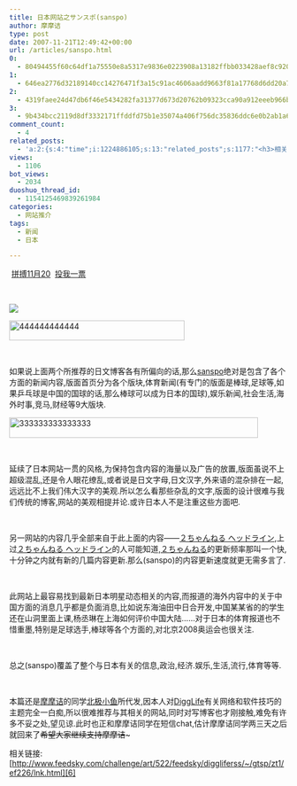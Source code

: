 ```yaml
---
title: 日本网站之サンスポ(sanspo)
author: 摩摩诘
type: post
date: 2007-11-21T12:49:42+00:00
url: /articles/sanspo.html
0:
  - 80494455f60c64df1a75550e8a5317e9836e0223908a13182ffbb033428aef8c920379668d5318acee1c6db191752165
1:
  - 646ea2776d32189140cc14276471f3a15c91ac4606aadd9663f81a17768d6dd20a734a94c69f5fcdd69012cc2530ed03
2:
  - 4319faee24d47db6f46e5434282fa31377d673d20762b09323cca90a912eeeb966b37365d2662a82b91d95ac24373045
3:
  - 9b434bcc2119d8df3332171ffddfd75b1e35074a406f756dc35836ddc6e0b2ab1a6dff1551b3fb4a34de44a370d09b79
comment_count:
  - 4
related_posts:
  - 'a:2:{s:4:"time";i:1224886105;s:13:"related_posts";s:1177:"<h3>相关日志</h3><ul class="related_post"><li><a href="http://www.digglife.cn/articles/funny-coincidence-japan.html" title="照片中有趣的巧合之日本篇">照片中有趣的巧合之日本篇</a></li><li><a href="http://www.digglife.cn/articles/mobile-firefox-user-interface.html" title="手机版Firefox用户界面预览">手机版Firefox用户界面预览</a></li><li><a href="http://www.digglife.cn/articles/horikitamaki.html" title="堀北真希出演「雷顿教授与恶魔之箱」配音">堀北真希出演「雷顿教授与恶魔之箱」配音</a></li><li><a href="http://www.digglife.cn/articles/blogbrilliant-dream.html" title="据传世界第一博客">据传世界第一博客</a></li><li><a href="http://www.digglife.cn/articles/carton.html" title="疼痛新闻:痛いニュース">疼痛新闻:痛いニュース</a></li><li><a href="http://www.digglife.cn/articles/japans-gigazine.html" title="日本的煎蛋&#8211;Gigazine">日本的煎蛋&#8211;Gigazine</a></li><li><a href="http://www.digglife.cn/articles/firstlook-of-firefox3s-download-management.html" title="Firefox 3新下载管理器初探">Firefox 3新下载管理器初探</a></li></ul>";}'
views:
  - 1106
bot_views:
  - 2034
duoshuo_thread_id:
  - 1154125469839261984
categories:
  - 网站推介
tags:
  - 新闻
  - 日本

---
```

&#160;<a href="http://www.feedsky.com/challenge/user.html?u=49ecb67b" target="_blank">拼搏11月20</a>&#160; <a title="投我一票" href="http://www.feedsky.com/challenge/user.html?u=49ecb67b" target="_blank">投我一票</a>

&#160;

 ![][1]

<a href="https://www.digglife.net/wp-content/uploads/3/379/2007/11/444444444444.jpg" target="_blank"><img height="36" alt="444444444444" src="http://digglife.qiniudn.com/wp-content/uploads/3/379/2007/11/444444444444-thumb.jpg" width="317" border="0" /></a> 

&#160;

如果说上面两个所推荐的日文博客各有所偏向的话,那么<a href="http://www.sanspo.com/" target="_blank">sanspo</a>绝对是包含了各个方面的新闻内容,版面首页分为各个版块,体育新闻(有专门的版面是棒球,足球等,如果乒乓球是中国的国球的话,那么棒球可以成为日本的国球),娱乐新闻,社会生活,海外时事,竞马,财经等9大版块.

<a href="https://www.digglife.net/wp-content/uploads/3/379/2007/11/333333333333333.jpg" target="_blank"><img height="37" alt="333333333333333" src="http://digglife.qiniudn.com/wp-content/uploads/3/379/2007/11/333333333333333-thumb.jpg" width="450" border="0" /></a> 

&#160;

延续了日本网站一贯的风格,为保持包含内容的海量以及广告的放置,版面虽说不上超级混乱,还是令人眼花缭乱,或者说是日文字母,日文汉字,外来语的混杂排在一起,远远比不上我们伟大汉字的美观.所以怎么看那些杂乱的文字,版面的设计很难与我们传统的博客,网站的美观相提并论.或许日本人不是注重这些方面吧.

<!--more-->

&#160;

另一网站的内容几乎全部来自于此上面的内容&#8212;&#8212;[２ちゃんねる ヘッドライン][2],上过[２ちゃんねる ヘッドライン][2]的人可能知道,[２ちゃんねる][2]的更新频率那叫一个快,十分钟之内就有新的几篇内容更新.那么(sanspo)的内容更新速度就更无需多言了.

&#160;

此网站上最容易找到最新日本明星动态相关的内容,而报道的海外内容中的关于中国方面的消息几乎都是负面消息,比如说东海油田中日合开发,中国某某省的的学生还在山洞里面上课,杨丞琳在上海如何评价中国大陆&#8230;&#8230;对于日本的体育报道也不惜重墨,特别是足球选手,棒球等各个方面的,对北京2008奥运会也很关注.

&#160;

总之(sanspo)覆盖了整个与日本有关的信息,政治,经济.娱乐,生活,流行,体育等等.

&#160;

本篇还是[摩摩诘][3]的同学[北极小鱼][4]所代发,因本人对[DiggLife][5]有关网络和软件技巧的主题完全一白痴,所以很难推荐与其相关的网站,同时对写博客也才刚接触,难免有许多不妥之处,望见谅.此时也正和摩摩诘同学在短信chat,估计摩摩诘同学两三天之后就回来了~~希望大家继续支持摩摩诘~~~

相关链接:[http://www.feedsky.com/challenge/art/522/feedsky/diggliferss/~/gtsp/zt1/ef226/lnk.html][6]

 [1]: http://digglife.qiniudn.com/qiniu/2210/image/57ff2be9eb667f99f18727cef558d377.jpg
 [2]: http://headline.2ch.net/bbynews/
 [3]: https://www.digglife.net/
 [4]: http://nihonmessage.yo2.cn/
 [5]: https://www.digglife.net
 [6]: http://www.feedsky.com/challenge/art/522/feedsky/diggliferss/~/gtsp/zt1/ef226/lnk.html "http://www.feedsky.com/challenge/art/522/feedsky/diggliferss/~/gtsp/zt1/ef226/lnk.html"